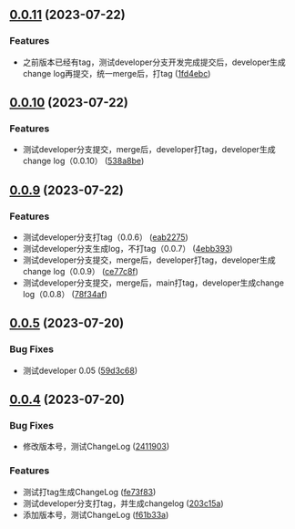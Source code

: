 ## [0.0.11](https://github.com/liuxian496/darkrai/compare/v0.0.10...v0.0.11) (2023-07-22)


### Features

* 之前版本已经有tag，测试developer分支开发完成提交后，developer生成change log再提交，统一merge后，打tag ([1fd4ebc](https://github.com/liuxian496/darkrai/commit/1fd4ebc9518a7b8db3f3b9709edde0fe02d18d32))



## [0.0.10](https://github.com/liuxian496/darkrai/compare/v0.0.9...v0.0.10) (2023-07-22)


### Features

* 测试developer分支提交，merge后，developer打tag，developer生成change log（0.0.10） ([538a8be](https://github.com/liuxian496/darkrai/commit/538a8be5668043a78116f8af0ce49d0bec83898a))



## [0.0.9](https://github.com/liuxian496/darkrai/compare/v0.0.8...v0.0.9) (2023-07-22)


### Features

* 测试developer分支打tag（0.0.6） ([eab2275](https://github.com/liuxian496/darkrai/commit/eab2275aaab602a8cb78696c1d384dc4a16563ae))
* 测试developer分支生成log，不打tag（0.0.7） ([4ebb393](https://github.com/liuxian496/darkrai/commit/4ebb393dfc812575374165dbb7bc8ace1b6c9d24))
* 测试developer分支提交，merge后，developer打tag，developer生成change log（0.0.9） ([ce77c8f](https://github.com/liuxian496/darkrai/commit/ce77c8f07183c23ed1b085eee0a57ae882be5449))
* 测试developer分支提交，merge后，main打tag，developer生成change log（0.0.8） ([78f34af](https://github.com/liuxian496/darkrai/commit/78f34af85c295144a9407f4194dd75340d449647))



## [0.0.5](https://github.com/liuxian496/darkrai/compare/v0.0.4...v0.0.5) (2023-07-20)


### Bug Fixes

* 测试developer 0.05 ([59d3c68](https://github.com/liuxian496/darkrai/commit/59d3c680f364a50db01a3cf5159e303ace214ab2))



## [0.0.4](https://github.com/liuxian496/darkrai/compare/v0.0.3...v0.0.4) (2023-07-20)


### Bug Fixes

* 修改版本号，测试ChangeLog ([2411903](https://github.com/liuxian496/darkrai/commit/241190342ac4308dca403eec2417d5b08fc26cf8))


### Features

* 测试打tag生成ChangeLog ([fe73f83](https://github.com/liuxian496/darkrai/commit/fe73f83a588822776a233c88dcd28694d72d1865))
* 测试developer分支打tag，并生成changelog ([203c15a](https://github.com/liuxian496/darkrai/commit/203c15a3ced0838ac4338d56f7a54da7bc4a3b3b))
* 添加版本号，测试ChangeLog ([f61b33a](https://github.com/liuxian496/darkrai/commit/f61b33a0b77854fa3648541e73994e7ad58e0744))



